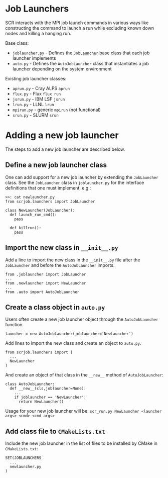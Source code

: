 # Job Launchers
SCR interacts with the MPI job launch commands in various ways
like constructing the command to launch a run while excluding
known down nodes and killing a hanging run.

Base class: 
- ``joblauncher.py`` - Defines the ``JobLauncher`` base class that each job launcher implements
- ``auto.py`` - Defines the ``AutoJobLauncher`` class that instantiates a job launcher depending on the system environment

Existing job launcher classes:
- ``aprun.py`` - Cray ALPS ``aprun``
- ``flux.py`` - Flux ``flux run``
- ``jsrun.py`` - IBM LSF ``jsrun``
- ``lrun.py`` - LLNL ``lrun``
- ``mpirun.py`` - generic ``mpirun`` (not functional)
- ``srun.py`` - SLURM ``srun``

# Adding a new job launcher

The steps to add a new job launcher are described below.

## Define a new job launcher class
One can add support for a new job launcher by extending
the `JobLauncher` class.
See the `JobLauncher` class in `joblauncher.py`
for the interface definitions that one must implement, e.g.:

    >>: cat newlauncher.py
    from scrjob.launchers import JobLauncher

    class NewLauncher(JobLauncher):
      def launch_run_cmd():
        pass

      def killrun():
        pass

## Import the new class in `__init__.py`
Add a line to import the new class in the `__init__.py` file
after the ``JobLauncher`` and before the ``AutoJobLauncher`` imports.

    from .joblauncher import JobLauncher
    ...
    from .newlauncher import NewLauncher
    ...
    from .auto import AutoJobLauncher

## Create a class object in `auto.py`
Users often create a new job launcher object through the `AutoJobLauncher` function.

    launcher = new AutoJobLauncher(joblauncher='NewLauncher')

Add lines to import the new class and create an object to `auto.py`.

    from scrjob.launchers import (
      ...
      NewLauncher
    )

And create an object of that class in the `__new__` method of `AutoJobLauncher`:

    class AutoJobLauncher:
      def __new__(cls,joblauncher=None):
        ...
        if joblauncher == 'NewLauncher':
          return NewLauncher()

Usage for your new job launcher will be: `scr_run.py NewLauncher <launcher args> <cmd> <cmd args>`

## Add class file to `CMakeLists.txt`
Include the new job launcher in the list of files to be installed by CMake in `CMakeLists.txt`:

    SET(JOBLAUNCHERS
      ...
      newlauncher.py
    )
